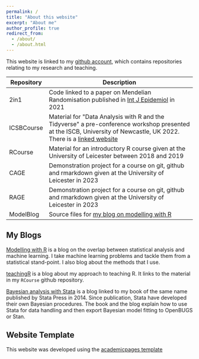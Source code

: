 ```yaml
---
permalink: /
title: "About this website"
excerpt: "About me"
author_profile: true
redirect_from: 
  - /about/
  - /about.html
---
```


This website is linked to my [github account](https://github.com/thompson575/), which contains repositories relating to my research and teaching.

Repository   |  Description  
-------------|-------------------  
2in1         | Code linked to a paper on Mendelian Randomisation published in [Int J Epidemiol](https://academic.oup.com/ije/article/50/5/1651/6252978) in 2021    
ICSBCourse   | Material for "Data Analysis with R and the Tidyverse" a pre-conference workshop presented at the ISCB, University of Newcastle, UK 2022. There is a [linked website](https://iscbrcourse.netlify.app/)  
RCourse      | Material for an introductory R course given at the University of Leicester between 2018 and 2019  
CAGE         | Demonstration project for a course on git, github and rmarkdown given at the University of Leicester in 2023  
RAGE         | Demonstration project for a course on git, github and rmarkdown given at the University of Leicester in 2023  
ModelBlog    | Source files for [my blog on modelling with R](https://modelling-with-r.netlify.app/)  

My Blogs  
------  
[Modelling with R](https://modelling-with-r.netlify.app/) is a blog on the overlap between statistical analysis and machine learning. I take machine learning problems and tackle them from a statistical stand-point. I also blog about the methods that I use.  

[teachingR](https://staffblogs.le.ac.uk/teachingr/) is a blog about my approach to teaching R. It links to the material in my `RCourse` github repository.  

[Bayesian analysis with Stata](https://staffblogs.le.ac.uk/bayeswithstata/) is a blog linked to my book of the same name published by Stata Press in 2014. Since publication, Stata have developed their own Bayesian procedures. The book and the blog explain how to use Stata for data handling and then export Bayesian model fitting to OpenBUGS or Stan.  


Website Template  
------  
This website was developed using the [academicpages template](https://github.com/academicpages/academicpages.github.io)